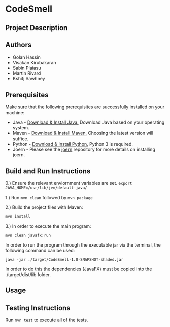 # CodeSmell

## Project Description

## Authors

- Golan Hassin
- Visakan Kirubakaran
- Sabin Plaiasu
- Martin Rivard
- Kshitj Sawhney

## Prerequisites

Make sure that the following prerequisites are successfully installed on your machine:

- Java - [Download & Install Java.](https://www.java.com/en/download/manual.jsp) Download Java based on
  your operating system.
- Maven - [Download & Install Maven.](https://maven.apache.org/download.cgi) Choosing the latest version will suffice.
- Python - [Download & Install Python.](https://www.python.org/downloads/) Python 3 is required.
- Joern - Please see the [joern](https://github.com/joernio/joern) repository for more details on installing joern.

## Build and Run Instructions

0.) Ensure the relevant enviornment variables are set.
`export JAVA_HOME=/usr/lib/jvm/default-java/`

1.) Run `mvn clean` followed by `mvn package`

2.) Build the project files with Maven:

`mvn install`

3.) In order to execute the main program:

`mvn clean javafx:run`

In order to run the program through the executable jar via the terminal, the following command can be used:

`java -jar ./target/CodeSmell-1.0-SNAPSHOT-shaded.jar`

In order to do this the dependencies (JavaFX) must be copied into the ./target/dist/lib folder.

## Usage

## Testing Instructions

Run `mvn test` to execute all of the tests.

